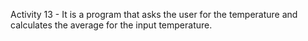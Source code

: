Activity 13 - It is a program that asks the user for the temperature and calculates the average for the input temperature.
